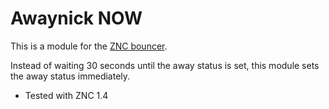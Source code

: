Awaynick NOW
============

This is a module for the [ZNC bouncer](http://wiki.znc.in/ZNC).

Instead of waiting 30 seconds until the away status is set, this module sets the away status immediately.

* Tested with ZNC 1.4

